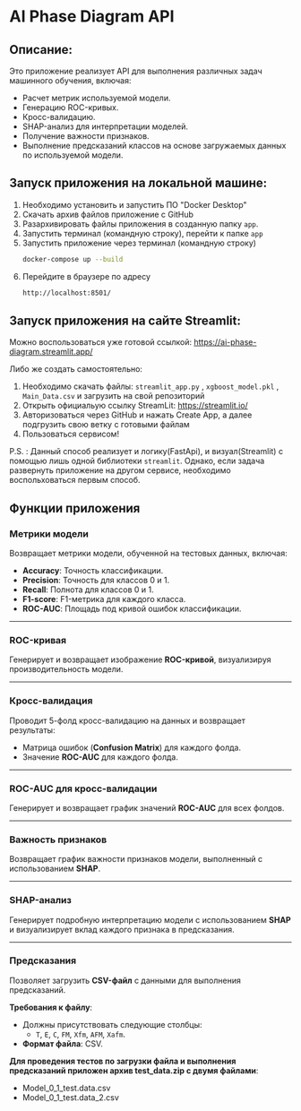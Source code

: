 # AI Phase Diagram API

## Описание:
Это приложение реализует API для выполнения различных задач машинного обучения, включая:
- Расчет метрик используемой модели.
- Генерацию ROC-кривых.
- Кросс-валидацию.
- SHAP-анализ для интерпретации моделей.
- Получение важности признаков.
- Выполнение предсказаний классов на основе загружаемых данных по используемой модели.

## Запуск приложения на локальной машине:

1. Необходимо установить и запустить ПО "Docker Desktop"
2. Скачать архив файлов приложение с GitHub
3. Разархивировать файлы приложения в созданную папку `app`.
4. Запустить терминал (командную строку), перейти к папке `app`
5. Запустить приложение через терминал (командную строку)
   ```bash
   docker-compose up --build
   ```   
6. Перейдите в браузере по адресу
   ```bash
   http://localhost:8501/
   ```

## Запуск приложения на сайте Streamlit:

Можно воспользоваться уже готовой ссылкой: https://ai-phase-diagram.streamlit.app/

Либо же создать самостоятельно:

1. Необходимо скачать файлы: `streamlit_app.py` , `xgboost_model.pkl` , `Main_Data.csv` и загрузить на свой репозиторий
2. Открыть официальую ссылку StreamLit: https://streamlit.io/
3. Авторизоваться через GitHub и нажать Create App, а далее подгрузить свою ветку с готовыми файлам
4. Пользоваться сервисом!

P.S. : Данный способ реализует и логику(FastApi), и визуал(Streamlit) с помощью лишь одной библиотеки `streamlit`. Однако, если задача развернуть приложение на другом сервисе, необходимо воспольховаться первым способ.

## Функции приложения

### **Метрики модели**
Возвращает метрики модели, обученной на тестовых данных, включая:

- **Accuracy**: Точность классификации.
- **Precision**: Точность для классов 0 и 1.
- **Recall**: Полнота для классов 0 и 1.
- **F1-score**: F1-метрика для каждого класса.
- **ROC-AUC**: Площадь под кривой ошибок классификации.

---

### **ROC-кривая**
Генерирует и возвращает изображение **ROC-кривой**, визуализируя производительность модели.

---

### **Кросс-валидация**
Проводит 5-фолд кросс-валидацию на данных и возвращает результаты:

- Матрица ошибок (**Confusion Matrix**) для каждого фолда.
- Значение **ROC-AUC** для каждого фолда.

---

### **ROC-AUC для кросс-валидации**
Генерирует и возвращает график значений **ROC-AUC** для всех фолдов.

---

### **Важность признаков**
Возвращает график важности признаков модели, выполненный с использованием **SHAP**.

---

### **SHAP-анализ**
Генерирует подробную интерпретацию модели с использованием **SHAP** и визуализирует вклад каждого признака в предсказания.

---

### **Предсказания**
Позволяет загрузить **CSV-файл** с данными для выполнения предсказаний.

**Требования к файлу**:
- Должны присутствовать следующие столбцы:
  - `T`, `E`, `C`, `FM`, `Xfm`, `AFM`, `Xafm`.
- **Формат файла**: CSV.

**Для проведения тестов по загрузки файла и выполнения предсказаний приложен архив test_data.zip с двумя файлами**:
- Model_0_1_test.data.csv
- Model_0_1_test.data_2.csv
